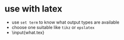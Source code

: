 # use with latex

+ use `set term` to know what output types are available
+ choose one suitable like `tikz` or `epslatex`
+ \input{what.tex}
